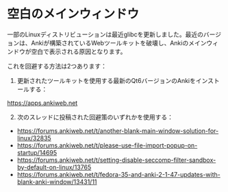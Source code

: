 # 空白のメインウィンドウ

一部のLinuxディストリビューションは最近glibcを更新しました。最近のバージョンは、Ankiが構築されているWebツールキットを破壊し、Ankiのメインウィンドウが空白で表示される原因となります。

これを回避する方法は2つあります：

1. 更新されたツールキットを使用する最新のQt6バージョンのAnkiをインストールする：

<https://apps.ankiweb.net>

2. 次のスレッドに投稿された回避策のいずれかを使用する：

- <https://forums.ankiweb.net/t/another-blank-main-window-solution-for-linux/32835>
- <https://forums.ankiweb.net/t/please-use-file-import-popup-on-startup/14695>
- <https://forums.ankiweb.net/t/setting-disable-seccomp-filter-sandbox-by-default-on-linux/13765>
- <https://forums.ankiweb.net/t/fedora-35-and-anki-2-1-47-updates-with-blank-anki-window/13431/11>